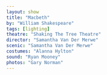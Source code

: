 ```yaml
---
layout: show
title: "Macbeth"
by: "William Shakespeare"
tags: [lighting]
theatre: "Shaking The Tree Theatre"
director: "Samantha Van Der Merwe"
scenic: "Samantha Van Der Merwe"
costumes: "Alanna Hylton"
sound: "Ryan Mooney"
photos: "Gary Norman"
---
```

